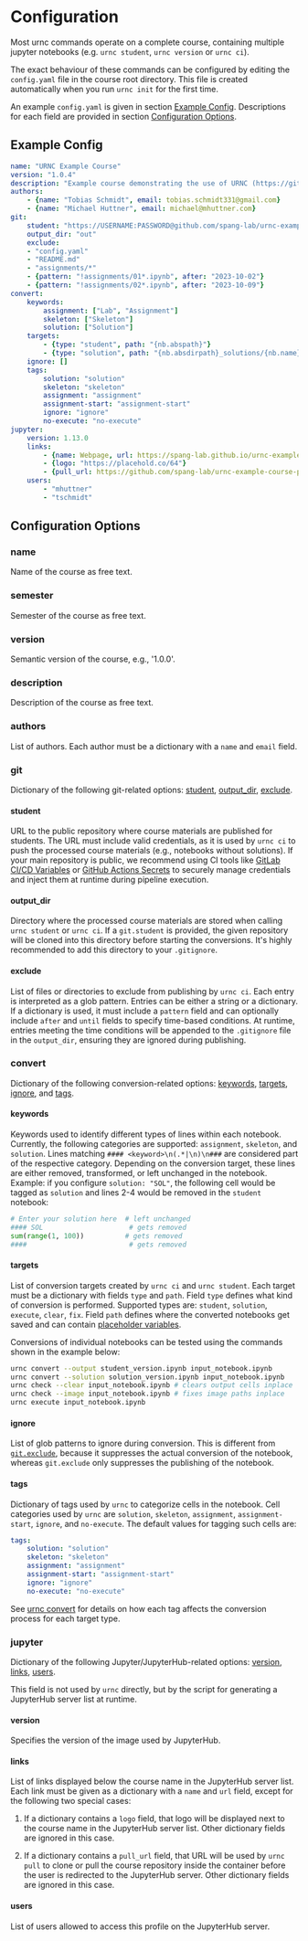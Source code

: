 # Configuration

Most urnc commands operate on a complete course, containing multiple jupyter notebooks (e.g. `urnc student`, `urnc version` or `urnc ci`).

The exact behaviour of these commands can be configured by editing the `config.yaml` file in the course root directory. This file is created automatically when you run `urnc init` for the first time.

An example `config.yaml` is given in section [Example Config](#example-config). Descriptions for each field are provided in section [Configuration Options](#configuration-options).


## Example Config

```yaml
name: "URNC Example Course"
version: "1.0.4"
description: "Example course demonstrating the use of URNC (https://github.com/spang-lab/urnc)"
authors:
    - {name: "Tobias Schmidt", email: tobias.schmidt331@gmail.com}
    - {name: "Michael Huttner", email: michael@mhuttner.com}
git:
    student: "https://USERNAME:PASSWORD@github.com/spang-lab/urnc-example-course-public.git"
    output_dir: "out"
    exclude:
    - "config.yaml"
    - "README.md"
    - "assignments/*"
    - {pattern: "!assignments/01*.ipynb", after: "2023-10-02"}
    - {pattern: "!assignments/02*.ipynb", after: "2023-10-09"}
convert:
    keywords:
        assignment: ["Lab", "Assignment"]
        skeleton: ["Skeleton"]
        solution: ["Solution"]
    targets:
        - {type: "student", path: "{nb.abspath}"}
        - {type: "solution", path: "{nb.absdirpath}_solutions/{nb.name}"}
    ignore: []
    tags:
        solution: "solution"
        skeleton: "skeleton"
        assignment: "assignment"
        assignment-start: "assignment-start"
        ignore: "ignore"
        no-execute: "no-execute"
jupyter:
    version: 1.13.0
    links:
        - {name: Webpage, url: https://spang-lab.github.io/urnc-example-course}
        - {logo: "https://placehold.co/64"}
        - {pull_url: https://github.com/spang-lab/urnc-example-course-public.git}
    users:
        - "mhuttner"
        - "tschmidt"
```

## Configuration Options


### name

Name of the course as free text.


### semester

Semester of the course as free text.


### version

Semantic version of the course, e.g., '1.0.0'.


### description

Description of the course as free text.


### authors

List of authors. Each author must be a dictionary with a `name` and 
`email` field.


### git

Dictionary of the following git-related options: [student](#student), [output_dir](#output_dir), [exclude](#exclude).


#### student

URL to the public repository where course materials are published for students. The URL must include valid credentials, as it is used by `urnc ci` to push the processed course materials (e.g., notebooks without solutions). If your main repository is public, we recommend using CI tools like [GitLab CI/CD Variables](https://docs.gitlab.com/ee/ci/variables/) or [GitHub Actions Secrets](https://docs.github.com/en/actions/security-guides/encrypted-secrets) to securely manage credentials and inject them at runtime during pipeline execution.


#### output_dir

Directory where the processed course materials are stored when calling `urnc student` or `urnc ci`. If a `git.student` is provided, the given repository will be cloned into this directory before starting the conversions. It's highly recommended to add this directory to your `.gitignore`.


#### exclude

List of files or directories to exclude from publishing by `urnc ci`. Each entry is interpreted as a glob pattern. Entries can be either a string or a dictionary. If a dictionary is used, it must include a `pattern` field and can optionally include `after` and `until` fields to specify time-based conditions. At runtime, entries meeting the time conditions will be appended to the `.gitignore` file in the `output_dir`, ensuring they are ignored during publishing.


### convert

Dictionary of the following conversion-related options: [keywords](#keywords), [targets](#targets), [ignore](#ignore), and [tags](#tags).


#### keywords

Keywords used to identify different types of lines within each notebook. Currently, the following categories are supported: `assignment`, `skeleton`, and `solution`. Lines matching `#### <keyword>\n(.*|\n)\n###` are considered part of the respective category. Depending on the conversion target, these lines are either removed, transformed, or left unchanged in the notebook. Example: if you configure `solution: "SOL"`, the following cell would be tagged as `solution` and lines 2-4 would be removed in the `student` notebook:
    
```python
# Enter your solution here  # left unchanged
#### SOL                     # gets removed
sum(range(1, 100))          # gets removed
####                         # gets removed
```


#### targets

List of conversion targets created by `urnc ci` and `urnc student`.
Each target must be a dictionary with fields `type` and `path`.
Field `type` defines what kind of conversion is performed.
Supported types are: `student`, `solution`, `execute`, `clear`, `fix`.
Field `path` defines where the converted notebooks get saved and can contain [placeholder variables](placeholders.md#placeholder-variables).

Conversions of individual notebooks can be tested using the commands shown in the example below:

```bash
urnc convert --output student_version.ipynb input_notebook.ipynb
urnc convert --solution solution_version.ipynb input_notebook.ipynb
urnc check --clear input_notebook.ipynb # clears output cells inplace
urnc check --image input_notebook.ipynb # fixes image paths inplace
urnc execute input_notebook.ipynb
```


#### ignore

List of glob patterns to ignore during conversion.
This is different from [`git.exclude`](#exclude), because it suppresses the actual conversion of the notebook, whereas `git.exclude` only suppresses the publishing of the notebook.


#### tags

Dictionary of tags used by `urnc` to categorize cells in the notebook.
Cell categories used by `urnc` are `solution`, `skeleton`, `assignment`, `assignment-start`, `ignore`, and `no-execute`.
The default values for tagging such cells are:

```yaml
tags:
    solution: "solution"
    skeleton: "skeleton"
    assignment: "assignment"
    assignment-start: "assignment-start"
    ignore: "ignore"
    no-execute: "no-execute"
```

See [urnc convert](commands.md#-t---target-target) for details on how each tag affects the conversion process for each target type.


### jupyter

Dictionary of the following Jupyter/JupyterHub-related options: [version](#version), [links](#links), [users](#users).

This field is not used by `urnc` directly, but by the script for generating a JupyterHub server list at runtime.


#### version

Specifies the version of the image used by JupyterHub.


#### links

List of links displayed below the course name in the JupyterHub server list.
Each link must be given as a dictionary with a `name` and `url` field, except for the following two special cases:

1. If a dictionary contains a `logo` field, that logo will be displayed next to the course name in the JupyterHub server list. Other dictionary fields are ignored in this case.

2. If a dictionary contains a `pull_url` field, that URL will be used by `urnc pull` to clone or pull the course repository inside the container before the user is redirected to the JupyterHub server. Other dictionary fields are ignored in this case.


#### users

List of users allowed to access this profile on the JupyterHub server.
